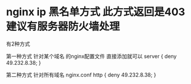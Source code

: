 # nginx  ip 黑名单方式   此方式返回是403  建议有服务器防火墙处理

有2种方式

第一种方式 针对某个域名 的nginx配置文件  直接添加就可以
server
{
    deny 49.232.8.38;
}

第二种方式 针对所有域名 nginx.conf
http
{
   deny 49.232.8.38;
}
